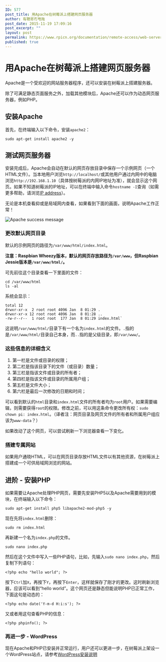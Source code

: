```yaml
---
ID: 577
post_title: 用Apache在树莓派上搭建网页服务器
author: 有聰哥冇甩拖
post_date: 2015-11-19 17:09:16
post_excerpt: ""
layout: post
permalink: https://www.rpicn.org/documentation/remote-access/web-server/apache-md/
published: true
---
```

# 用Apache在树莓派上搭建网页服务器

Apache是一个受欢迎的网站服务器程序，还可以安装在树莓派上搭建服务器。

除了可满足静态页面服务之外，加载其他模块后，Apache还可以作为动态网页服务器，例如PHP。

## 安装Apache

首先，在终端输入以下命令，安装`apache2`：

    sudo apt-get install apache2 -y

## 测试网页服务器

安装完成后，Apache会自动在默认的网页存放目录中保存一个示例网页（一个HTML文件）。当本地用户浏览`http://localhost/`或其他用户通过内网中的电脑浏览`http://192.168.1.10`（具体按树莓派的内网IP地址为准），就会显示这个网页。如果不知道树莓派的IP地址，可以在终端中输入命令`hostname -I`查询（如需更多帮助，请浏览[IP address](../../../troubleshooting/hardware/networking/ip-address.md)）。

无论是本机查看抑或是局域网内查看，如果看到下面的画面，说明Apache工作正常！

![Apache success message](https://github.com/rpicn/documentation/raw/master/remote-access/web-server/images/apache-it-works.png )

### 更改默认网页目录

默认的示例网页的路径为`/var/www/html/index.html`。

**注意：Raspbian Wheezy版本，默认的网页存放路径为`/var/www`，但Raspbian Jessie版本是`/var/www/html/`。**

可先前往这个目录查看一下里面的文件：

    cd /var/www/html
    ls -al

系统会显示：

    total 12
    drwxr-xr-x  2 root root 4096 Jan  8 01:29 .
    drwxr-xr-x 12 root root 4096 Jan  8 01:28 ..
    -rw-r--r--  1 root root  177 Jan  8 01:29 index.html`

这说明`/var/www/html/`目录下有一个名为`index.html`的文件。`.`指的是`/var/www/html/`目录自己本身，而`..`指的是父级目录，即`/var/www/`。

### 这些信息的详细含义

1. 第一栏是文件或目录的权限；
2. 第二栏是指该目录下的文件（或目录）数量；
3. 第三栏是指该文件或目录的所有者；
4. 第四栏是指该文件或目录的所属用户组；
5. 第五栏是文件大小；
6. 第六栏是最后一次修改的日期和时间；

可以看到默认的`html`目录和`index.html`文件的所有者均为`root`用户。如果需要编辑，则需要获得`root`的权限。修改之前，可以用这条命令更改所有权：`sudo chown pi: index.html`。（译者注：网页目录及网页文件的所有者和所属用户组应该为`www-data`？）

如果改动了这个网页，可以尝试刷新一下浏览器查看一下变化。

### 搭建专属网站

如果用户通晓HTML，可以在网页目录存放HTML文件以有其他资源，在树莓派上搭建成一个可供局域网浏览的网站。

## 进阶 - 安装PHP

如果需要让Apache处理PHP网页，需要先安装PHP5以及Apache需要用到的模块，在终端输入以下命令：

    sudo apt-get install php5 libapache2-mod-php5 -y

现在先将`index.html`删除：

    sudo rm index.html

再新建一个名为`index.php`的文件。

    sudo nano index.php

然后在这个文件中写入一些PHP语句，比如，先输入`sudo nano index.php`，然后复制下列语句：

    <?php echo "hello world"; ?>

按下`Ctrl`加`X`，再按下`Y`，再按下`Enter`，这样就保存了刚才的更改。这时刷新浏览器，应该可以看到“hello world”。这个网页还是静态但能说明PHP已正常工作，下面这句是动态的：

    <?php echo date('Y-m-d H:i:s'); ?>

又或者用这句查看PHP的信息：

    <?php phpinfo(); ?>

### 再进一步 - WordPress

现在Apache和PHP已安装并正常运行，用户还可以更进一步，在树莓派上架设一个WordPress站点，请参考[WordPress安装说明](../../../usage/wordpress/README.md)
